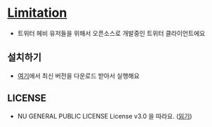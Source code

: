 # [Limitation](https://github.com/RyuaNerin/Limitation/releases/latest)

- 트위터 헤비 유저들을 위해서 오픈소스로 개발중인 트위터 클라이언트에요

## 설치하기

- [여기](https://github.com/RyuaNerin/Limitation/releases/latest)에서 최신 버전을 다운로드 받아서 실행해요

## LICENSE

- NU GENERAL PUBLIC LICENSE License v3.0 을 따라요. ([읽기](LICENSE.txt))
